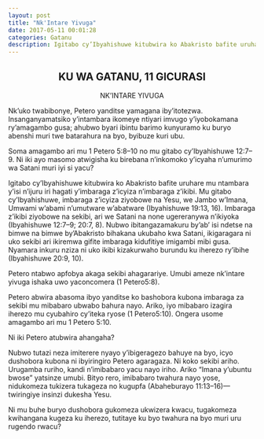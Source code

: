 ```yaml
---
layout: post
title: "Nk'Intare Yivuga"
date: 2017-05-11 00:01:28
categories: Gatanu
description: Igitabo cy’Ibyahishuwe kitubwira ko Abakristo bafite uruhare mu ntambara y’isi n’ijuru iri hagati y’imbaraga z’icyiza n’imbaraga z’ikibi. Mu gitabo cy’Ibyahishuwe, imbaraga z’icyiza ziyobowe na Yesu, we Jambo w’Imana,
---
```


<h2 align="center">KU WA GATANU, 11 GICURASI</h2>

<p align="center"> NK’INTARE YIVUGA </p>

Nk’uko twabibonye, Petero yanditse yamagana iby’itotezwa. Insanganyamatsiko y’intambara ikomeye ntiyari imvugo y’iyobokamana ry’amagambo gusa; ahubwo byari ibintu barimo kunyuramo ku buryo abenshi muri twe batarahura na byo, byibuze kuri ubu. 
	
<p class="icyokwibukwa">Soma amagambo ari mu 1 Petero 5:8–10 no mu gitabo cy’Ibyahishuwe 12:7–9.  Ni iki ayo masomo atwigisha ku birebana n’inkomoko y’icyaha n’umurimo wa Satani muri iyi si yacu?</p>


Igitabo cy’Ibyahishuwe kitubwira ko Abakristo bafite uruhare mu ntambara y’isi n’ijuru iri hagati y’imbaraga z’icyiza n’imbaraga z’ikibi. Mu gitabo cy’Ibyahishuwe, imbaraga z’icyiza ziyobowe na Yesu, we Jambo w’Imana, Umwami w’abami n’umutware w’abatware (Ibyahishuwe 19:13, 16). Imbaraga z’ikibi ziyobowe na sekibi, ari we Satani na none ugereranywa n’ikiyoka (Ibyahishuwe 12:7–9; 20:7, 8). Nubwo ibitangazamakuru by’ab’ isi ndetse na bimwe na bimwe by’Abakristo bihakana ukubaho kwa Satani, ikigaragara ni uko sekibi ari ikiremwa gifite imbaraga kidufitiye imigambi mibi gusa. Nyamara inkuru nziza ni uko ikibi kizakurwaho burundu ku iherezo ry’ibihe (Ibyahishuwe 20:9, 10).

Petero ntabwo apfobya akaga sekibi ahagarariye. Umubi ameze nk’intare yivuga ishaka uwo yaconcomera (1 Petero5:8). 

Petero abwira abasoma ibyo yanditse ko bashobora kubona imbaraga za sekibi mu mibabaro ubwabo bahura nayo. Ariko, iyo mibabaro izagira iherezo mu cyubahiro cy’iteka ryose (1 Petero5:10).
Ongera usome amagambo ari mu 1 Petero 5:10.  
<p class="ikibazo">Ni iki Petero atubwira  ahangaha?</p>

Nubwo tutazi neza imiterere nyayo y’ibigeragezo bahuye na byo, icyo dushobora kubona ni ibyiringiro Petero agaragaza.  Ni koko sekibi ariho. Urugamba ruriho, kandi n’imibabaro yacu nayo iriho. Ariko “Imana y’ubuntu bwose” yatsinze umubi. Bityo rero, imibabaro twahura nayo yose, nidukomeza tukizera tukageza no kugupfa (Abaheburayo 11:13–16)—twiringiye insinzi dukesha Yesu.

Ni mu buhe buryo dushobora gukomeza ukwizera kwacu, tugakomeza kwihangana kugeza ku iherezo, tutitaye ku byo twahura na byo muri uru rugendo rwacu?
